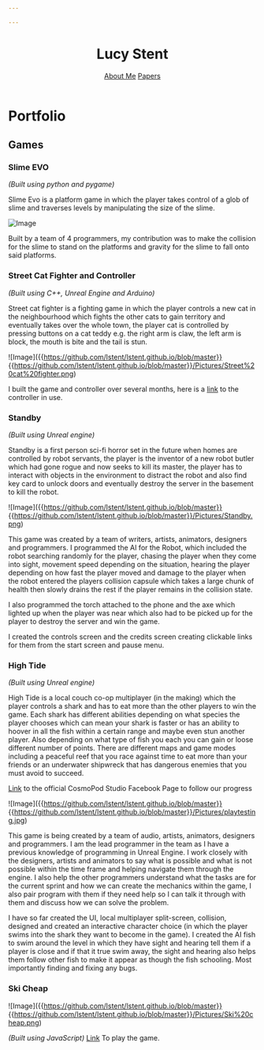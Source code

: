 ```yaml
---

---
```

<body>
<header class="page-header" role="banner">
<h1 class="project-name">Lucy Stent</h1>
<a href="aboutme.html" class="btn">About Me</a>
<a href="papers.html" class="btn">Papers</a>
</header>

# **Portfolio**

## **Games**

### Slime EVO

_(Built using python and pygame)_

Slime Evo is a platform game in which the player takes control of a glob of slime and traverses levels by manipulating the size of the slime.

![Image]({{https://github.com/lstent/lstent.github.io/blob/master}}{{https://github.com/lstent/lstent.github.io/blob/master}}/Pictures/Slime%20EVO.jpg)

Built by a team of 4 programmers, my contribution was to make the collision for the slime to stand on the platforms and gravity for the slime to fall onto said platforms.

### Street Cat Fighter and Controller

_(Built using C++, Unreal Engine and Arduino)_

Street cat fighter is a fighting game in which the player controls a new cat in the neighbourhood which fights the other cats to gain territory and eventually takes over the whole town, the player cat is controlled by pressing buttons on a cat teddy e.g. the right arm is claw, the left arm is block, the mouth is bite and the tail is stun.

![Image]({{https://github.com/lstent/lstent.github.io/blob/master}}
{{https://github.com/lstent/lstent.github.io/blob/master}}/Pictures/Street%20cat%20fighter.png)

I built the game and controller over several months, here is a [link](https://www.youtube.com/watch?v=tlWThEZve9o) to the controller in use.

### Standby

_(Built using Unreal engine)_

Standby is a first person sci-fi horror set in the future when homes are controlled by robot servants, the player is the inventor of a new robot butler which had gone rogue and now seeks to kill its master, the player has to interact with objects in the environment to distract the robot and also find key card to unlock doors and eventually destroy the server in the basement to kill the robot.

![Image]({{https://github.com/lstent/lstent.github.io/blob/master}}
{{https://github.com/lstent/lstent.github.io/blob/master}}/Pictures/Standby.png)

This game was created by a team of writers, artists, animators, designers and programmers. I programmed the AI for the Robot, which included the robot searching randomly for the player, chasing the player when they come into sight, movement speed depending on the situation, hearing the player depending on how fast the player moved and damage to the player when the robot entered the players collision capsule which takes a large chunk of health then slowly drains the rest if the player remains in the collision state.

I also programmed the torch attached to the phone and the axe which lighted up when the player was near which also had to be picked up for the player to destroy the server and win the game.

I created the controls screen and the credits screen creating clickable links for them from the start screen and pause menu.

### High Tide

_(Built using Unreal engine)_

High Tide is a local couch co-op multiplayer (in the making) which the player controls a shark and has to eat more than the other players to win the game. Each shark has different abilities depending on what species the player chooses which can mean your shark is faster or has an ability to hoover in all the fish within a certain range and maybe even stun another player. Also depending on what type of fish you each you can gain or loose different number of points. There are different maps and game modes including a peaceful reef that you race against time to eat more than your friends or an underwater shipwreck that has dangerous enemies that you must avoid to succeed.

[Link](https://www.facebook.com/CosmoPodStudios/) to the official CosmoPod Studio Facebook Page to follow our progress

![Image]({{https://github.com/lstent/lstent.github.io/blob/master}}
{{https://github.com/lstent/lstent.github.io/blob/master}}/Pictures/playtesting.jpg)

This game is being created by a team of audio, artists, animators, designers and programmers. I am the lead programmer in the team as I have a previous knowledge of programming in Unreal Engine. I work closely with the designers, artists and animators to say what is possible and what is not possible within the time frame and helping navigate them through the engine. I also help the other programmers understand what the tasks are for the current sprint and how we can create the mechanics within the game, I also pair program with them if they need help so I can talk it through with them and discuss how we can solve the problem.

I have so far created the UI, local multiplayer split-screen, collision, designed and created an interactive character choice (in which the player swims into the shark they want to become in the game). I created the AI fish to swim around the level in which they have sight and hearing tell them if a player is close and if that it true swim away, the sight and hearing also helps them follow other fish to make it appear as though the fish schooling. Most importantly finding and fixing any bugs.

### Ski Cheap

![Image]({{https://github.com/lstent/lstent.github.io/blob/master}} {{https://github.com/lstent/lstent.github.io/blob/master}}/Pictures/Ski%20cheap.png)

_(Built using JavaScript)_
[Link](https://lstent.github.io/game.html) To play the game.
</body>
